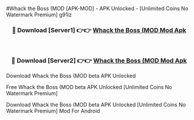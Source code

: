 #Whack the Boss (MOD [APK-MOD] - APK Unlocked - [Unlimited Coins No Watermark Premium] g91iz



<div align="center">

<h3>🔴 Download [Server1] 👉👉 <a href="https://momento.my/?title=Whack_the_Boss_(MOD">Whack the Boss (MOD Mod Apk</a></h3><br>

<h3>🔴 Download [Server2] 👉👉 <a href="https://momento.my/?title=Whack_the_Boss_(MOD">Whack the Boss (MOD Mod Apk</a></h3>
</div>



Download Whack the Boss (MOD beta APK Unlocked

Free Whack the Boss (MOD beta APK Unlocked [Unlimited Coins No Watermark Premium]

Download Whack the Boss (MOD beta APK Unlocked [Unlimited Coins No Watermark Premium] Mod For Android
